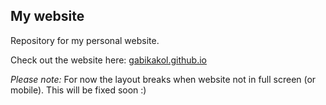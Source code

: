 ## My website

Repository for my personal website. 

Check out the website here: [gabikakol.github.io](https://gabikakol.github.io/)

*Please note:* For now the layout breaks when website not in full screen (or mobile). This will be fixed soon :)
